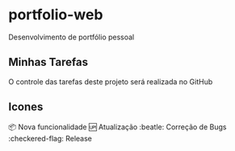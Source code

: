 # portfolio-web
Desenvolvimento de portfólio pessoal

## Minhas Tarefas 
O controle das tarefas deste projeto será realizada no GitHub

## Icones

:package: Nova funcionalidade
:up: Atualização
:beatle: Correção de Bugs
:checkered-flag: Release